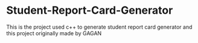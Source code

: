 # Student-Report-Card-Generator
This is the project used c++ to generate student report card generator and this project originally made by GAGAN
